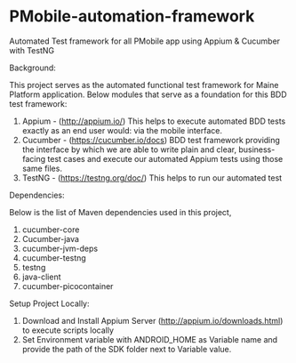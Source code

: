 # PMobile-automation-framework

Automated Test framework for all PMobile app using Appium & Cucumber with TestNG

Background:

This project serves as the automated functional test framework for Maine Platform application. Below modules that serve as a foundation for this BDD test framework:
1. Appium - (http://appium.io/) This helps to execute automated BDD tests exactly as an end user would: via the mobile interface.
2. Cucumber - (https://cucumber.io/docs) BDD test framework providing the interface by which we are able to write plain and clear, business-facing test cases and execute our automated Appium tests using those same files.
3. TestNG - (https://testng.org/doc/) This helps to run our automated test 


Dependencies:

Below is the list of Maven dependencies used in this project,

1. cucumber-core
2. Cucumber-java
3. cucumber-jvm-deps
4. cucumber-testng
5. testng
6. java-client
7. cucumber-picocontainer

Setup Project Locally:

1. Download and Install Appium Server (http://appium.io/downloads.html) to execute scripts locally
2. Set Environment variable with ANDROID_HOME as Variable name and provide the path of the SDK folder next to Variable value.
